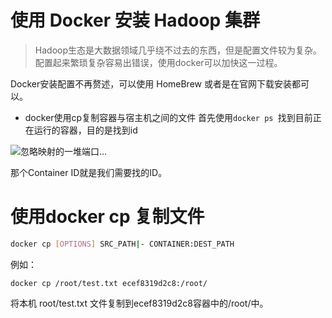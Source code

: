 # 使用 Docker 安装 Hadoop 集群
> Hadoop生态是大数据领域几乎绕不过去的东西，但是配置文件较为复杂。配置起来繁琐复杂容易出错误，使用docker可以加快这一过程。

Docker安装配置不再赘述，可以使用 HomeBrew 或者是在官网下载安装都可以。

* docker使用cp复制容器与宿主机之间的文件
首先使用```docker ps ```找到目前正在运行的容器，目的是找到id

![忽略映射的一堆端口...](https://tva1.sinaimg.cn/large/006y8mN6ly1g6mclqzyh8j325808gjs4.jpg)

那个Container ID就是我们需要找的ID。

# 使用docker cp 复制文件

```bash
docker cp [OPTIONS] SRC_PATH|- CONTAINER:DEST_PATH
```

例如：
```
docker cp /root/test.txt ecef8319d2c8:/root/
```
将本机 root/test.txt 文件复制到ecef8319d2c8容器中的/root/中。

